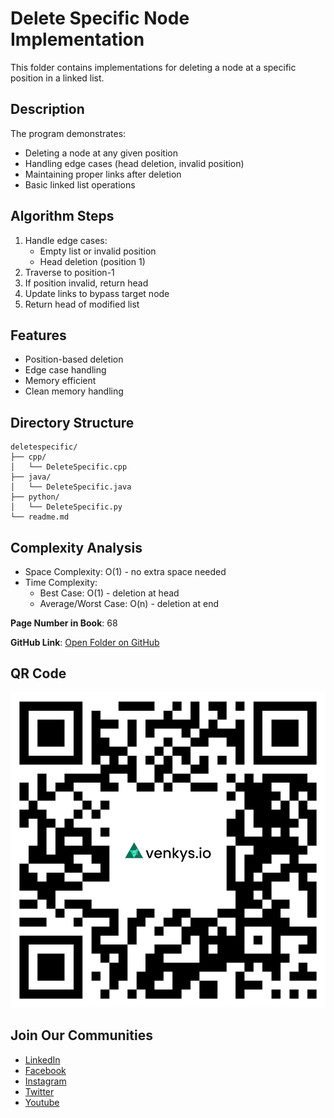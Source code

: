 # Delete Specific Node Implementation

This folder contains implementations for deleting a node at a specific position in a linked list.

## Description
The program demonstrates:
- Deleting a node at any given position
- Handling edge cases (head deletion, invalid position)
- Maintaining proper links after deletion
- Basic linked list operations

## Algorithm Steps
1. Handle edge cases:
   - Empty list or invalid position
   - Head deletion (position 1)
2. Traverse to position-1
3. If position invalid, return head
4. Update links to bypass target node
5. Return head of modified list

## Features
- Position-based deletion
- Edge case handling
- Memory efficient
- Clean memory handling

## Directory Structure
```
deletespecific/
├── cpp/
│   └── DeleteSpecific.cpp
├── java/
│   └── DeleteSpecific.java
├── python/
│   └── DeleteSpecific.py
└── readme.md
```

## Complexity Analysis
- Space Complexity: O(1) - no extra space needed
- Time Complexity:
  - Best Case: O(1) - deletion at head
  - Average/Worst Case: O(n) - deletion at end

**Page Number in Book**: 68

**GitHub Link**: [Open Folder on GitHub](https://github.com/venkys-media/Venky_on_Datastructures/tree/main/LinkedList/deletespecific)

## QR Code
![QR Code](./URL%20QR%20Code%20(11).png)

## Join Our Communities
- [LinkedIn](https://www.linkedin.com/company/venkysio)
- [Facebook](https://www.facebook.com/venkysio)
- [Instagram](https://www.instagram.com/venkys.io)
- [Twitter](https://twitter.com/iovenkys)
- [Youtube](https://www.youtube.com/@venkysio)
